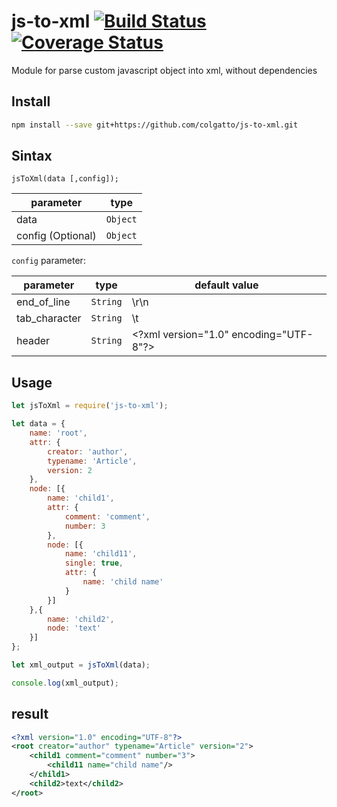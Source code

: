 # js-to-xml [![Build Status](https://travis-ci.com/colgatto/js-to-xml.svg?branch=master)](https://travis-ci.com/colgatto/js-to-xml) [![Coverage Status](https://coveralls.io/repos/github/colgatto/js-to-xml/badge.svg?branch=master)](https://coveralls.io/github/colgatto/js-to-xml?branch=master)
Module for parse custom javascript object into xml, without dependencies

## Install
```sh
npm install --save git+https://github.com/colgatto/js-to-xml.git
```

## Sintax
    jsToXml(data [,config]);
| parameter | type |
|-|-|
| data | `Object` |
| config (Optional) | `Object` |

`config` parameter:

| parameter | type | default value |
| ---- | ---- | ---- |
| end_of_line | `String` | \r\n |
| tab_character | `String` | \t |
| header | `String` | <\?xml version="1.0" encoding="UTF-8"?> |


## Usage
```javascript
let jsToXml = require('js-to-xml');

let data = {
	name: 'root',
	attr: {
		creator: 'author',
		typename: 'Article',
		version: 2
	},
	node: [{
		name: 'child1',
		attr: {
			comment: 'comment',
			number: 3
		},
		node: [{
			name: 'child11',
			single: true,
			attr: {
				name: 'child name'
			}
		}]
	},{
		name: 'child2',
		node: 'text'
	}]
};

let xml_output = jsToXml(data);

console.log(xml_output);
```
## result
```xml
<?xml version="1.0" encoding="UTF-8"?>
<root creator="author" typename="Article" version="2">
	<child1 comment="comment" number="3">
		<child11 name="child name"/>
	</child1>
	<child2>text</child2>
</root>
```